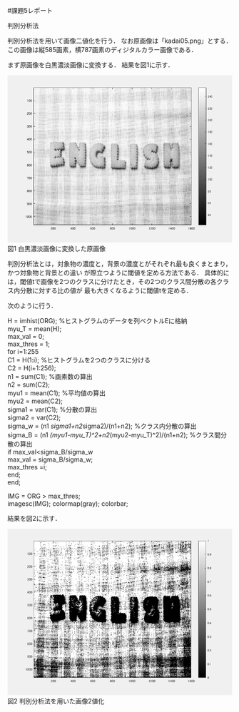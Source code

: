#課題5レポート

判別分析法

判別分析法を用いて画像二値化を行う．
なお原画像は「kadai05.png」とする．この画像は縦585画素，横787画素のディジタルカラー画像である．

まず原画像を白黒濃淡画像に変換する．
結果を図1に示す．

![原画像](https://github.com/ogata3/lecture_image_processing/blob/master/kadai05/kadai5_1.png?raw=true)  
図1 白黒濃淡画像に変換した原画像

判別分析法とは，対象物の濃度と，背景の濃度とがそれぞれ最も良くまとまり，かつ対象物と背景との違い
が際立つように閾値を定める方法である．
具体的には，閾値tで画像を2つのクラスに分けたとき，その2つのクラス間分散の各クラス内分散に対する比の値が
最も大きくなるように閾値tを定める．

次のように行う．

H = imhist(ORG); %ヒストグラムのデータを列ベクトルEに格納  
myu_T = mean(H);  
max_val = 0;  
max_thres = 1;  
for i=1:255  
C1 = H(1:i); %ヒストグラムを2つのクラスに分ける  
C2 = H(i+1:256);  
n1 = sum(C1); %画素数の算出  
n2 = sum(C2);  
myu1 = mean(C1); %平均値の算出  
myu2 = mean(C2);  
sigma1 = var(C1); %分散の算出  
sigma2 = var(C2);  
sigma_w = (n1 *sigma1+n2*sigma2)/(n1+n2); %クラス内分散の算出  
sigma_B = (n1 *(myu1-myu_T)^2+n2*(myu2-myu_T)^2)/(n1+n2); %クラス間分散の算出  
if max_val<sigma_B/sigma_w  
max_val = sigma_B/sigma_w;  
max_thres =i;  
end;  
end;  

IMG = ORG > max_thres;  
imagesc(IMG); colormap(gray); colorbar;

結果を図2に示す．

![原画像](https://github.com/ogata3/lecture_image_processing/blob/master/kadai05/kadai5_2.png?raw=true)  
図2 判別分析法を用いた画像2値化
